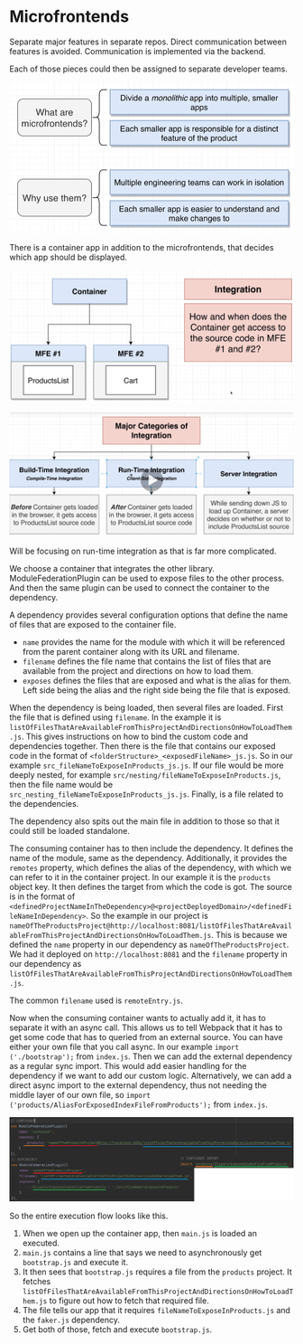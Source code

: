 # Microfrontends

Separate major features in separate repos. Direct communication between
features is avoided. Communication is implemented via the backend.

Each of those pieces could then be assigned to separate developer teams.

![alt text](microfrontends.PNG)

There is a container app in addition to the microfrontends, that decides
which app should be displayed.

![alt text](mfe-integration.PNG)

![alt text](mfe-integrations.PNG)

Will be focusing on run-time integration as that is far more complicated.

We choose a container that integrates the other library.
ModuleFederationPlugin can be used to expose files to the other
process. And then the same plugin can be used to connect the container to
the dependency.

A dependency provides several configuration options that define the name of 
files that are exposed to the container file.
* `name` provides the name for the module with which it will be referenced
from the parent container along with its URL and filename.
* `filename` defines the file name that contains the list of files that
are available from the project and directions on how to load them.
* `exposes` defines the files that are exposed and what is the alias for them.
Left side being the alias and the right side being the file that is
exposed.

When the dependency is being loaded, then several files are loaded. First the
file that is defined using `filename`. In the example it is 
`listOfFilesThatAreAvailableFromThisProjectAndDirectionsOnHowToLoadThem.js`. 
This gives instructions on how to bind the custom code and dependencies together.
Then there is the file that contains our exposed code in the format of 
`<folderStructure>_<exposedFileName>_js.js`. So in our example `src_fileNameToExposeInProducts_js.js`.
If our file would be more deeply nested, for example `src/nesting/fileNameToExposeInProducts.js`, then
the file name would be `src_nesting_fileNameToExposeInProducts_js.js`.
Finally, is a file related to the dependencies.

The dependency also spits out the main file in addition to those so that it could
still be loaded standalone.

The consuming container has to then include the dependency. It defines the name of the module,
same as the dependency. Additionally, it provides the `remotes` property, which defines the
alias of the dependency, with which we can refer to it in the container project. In our example 
it is the `products` object key. It then defines the target from which the code is got. The source
is in the format of `<definedProjectNameInTheDependency>@<projectDeployedDomain>/<definedFileNameInDependency>`.
So the example in our project is 
`nameOfTheProductsProject@http://localhost:8081/listOfFilesThatAreAvailableFromThisProjectAndDirectionsOnHowToLoadThem.js`.
This is because we defined the `name` property in our dependency as `nameOfTheProductsProject`. We had it deployed on
`http://localhost:8081` and the `filename` property in our dependency as 
`listOfFilesThatAreAvailableFromThisProjectAndDirectionsOnHowToLoadThem.js`.

The common `filename` used is `remoteEntry.js`.

Now when the consuming container wants to actually add it, it has to separate it with an async call. This allows us to 
tell Webpack that it has to get some code that has to queried from an external source. You can have either
your own file that you call async. In our example `import ('./bootstrap');` from `index.js`. Then we can add the external
dependency as a regular sync import. This would add easier handling for the dependency if we want to add our custom logic.
Alternatively, we can add a direct async import to the external dependency, thus not needing the middle layer of our own
file, so `import ('products/AliasForExposedIndexFileFromProducts');` from `index.js`.

![alt text](module_federation_connections.PNG)

So the entire execution flow looks like this.

1. When we open up the container app, then `main.js` is loaded an executed.
2. `main.js` contains a line that says we need to asynchronously get `bootstrap.js` and execute it.
3. It then sees that `bootstrap.js` requires a file from the `products` project. It fetches 
`listOfFilesThatAreAvailableFromThisProjectAndDirectionsOnHowToLoadThem.js` to figure out how to fetch that required file.
4. The file tells our app that it requires `fileNameToExposeInProducts.js` and the `faker.js` dependency.
5. Get both of those, fetch and execute `bootstrap.js`.
